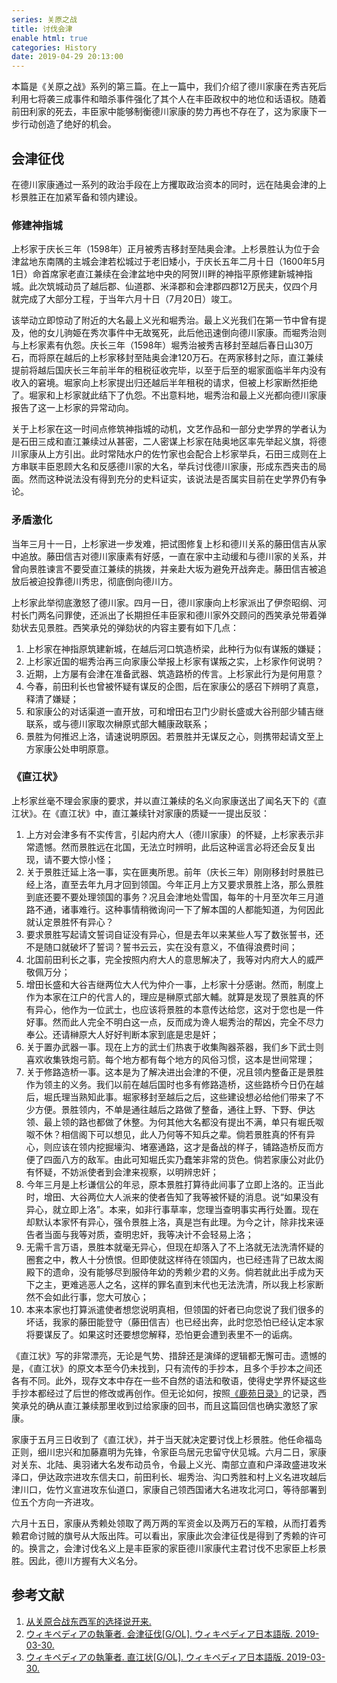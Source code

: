 ```yaml
---
series: 关原之战
title: 讨伐会津
enable html: true
categories: History
date: 2019-04-29 20:13:00
---
```


本篇是《关原之战》系列的第三篇。在上一篇中，我们介绍了德川家康在秀吉死后利用七将袭三成事件和暗杀事件强化了其个人在丰臣政权中的地位和话语权。随着前田利家的死去，丰臣家中能够制衡德川家康的势力再也不存在了，这为家康下一步行动创造了绝好的机会。

<!-- more -->

## 会津征伐

在德川家康通过一系列的政治手段在上方攫取政治资本的同时，远在陆奥会津的上杉景胜正在加紧军备和领内建设。

### 修建神指城

上杉家于庆长三年（1598年）正月被秀吉移封至陆奥会津。上杉景胜认为位于会津盆地东南隅的主城会津若松城过于老旧矮小，于庆长五年二月十日（1600年5月1日）命首席家老直江兼续在会津盆地中央的阿贺川畔的神指平原修建新城神指城。此次筑城动员了越后郡、仙道郡、米泽郡和会津郡四郡12万民夫，仅四个月就完成了大部分工程，于当年六月十日（7月20日）竣工。

该举动立即惊动了附近的大名最上义光和堀秀治。最上义光我们在第一节中曾有提及，他的女儿驹姫在秀次事件中无故冤死，此后他迅速倒向德川家康。而堀秀治则与上杉家素有仇怨。庆长三年（1598年）堀秀治被秀吉移封至越后春日山30万石，而将原在越后的上杉家移封至陆奥会津120万石。在两家移封之际，直江兼续提前将越后国庆长三年前半年的租税征收完毕，以至于后至的堀家面临半年内没有收入的窘境。堀家向上杉家提出归还越后半年租税的请求，但被上杉家断然拒绝了。堀家和上杉家就此结下了仇怨。不出意料地，堀秀治和最上义光都向德川家康报告了这一上杉家的异常动向。

关于上杉家在这一时间点修筑神指城的动机，文艺作品和一部分史学界的学者认为是石田三成和直江兼续过从甚密，二人密谋上杉家在陆奥地区率先举起义旗，将德川家康从上方引出。此时常陆水户的佐竹家也会配合上杉家举兵，石田三成则在上方串联丰臣恩顾大名和反感德川家的大名，举兵讨伐德川家康，形成东西夹击的局面。然而这种说法没有得到充分的史料证实，该说法是否属实目前在史学界仍有争论。

### 矛盾激化

当年三月十一日，上杉家进一步发难，把试图修复上杉和德川关系的藤田信吉从家中追放。藤田信吉对德川家康素有好感，一直在家中主动缓和与德川家的关系，并曾向景胜谏言不要受直江兼续的挑拨，并亲赴大坂为避免开战奔走。藤田信吉被追放后被迫投靠德川秀忠，彻底倒向德川方。

上杉家此举彻底激怒了德川家。四月一日，德川家康向上杉家派出了伊奈昭纲、河村长门两名问罪使，还派出了长期担任丰臣家和德川家外交顾问的西笑承兑带着弹劾状去见景胜。西笑承兑的弹劾状的内容主要有如下几点：

1. 上杉家在神指原筑建新城，在越后河口筑造桥梁，此种行为似有谋叛的嫌疑；
2. 上杉家近国的堀秀治再三向家康公举报上杉家有谋叛之实，上杉家作何说明？
3. 近期，上方屡有会津在准备武器、筑造路桥的传言。上杉家此行为是何用意？
4. 今春，前田利长也曾被怀疑有谋反的企图，后在家康公的感召下辨明了真意，释清了嫌疑；
5. 和家康公的对话渠道一直开放，可和增田右卫门少尉长盛或大谷刑部少辅吉继联系，或与德川家取次榊原式部大輔康政联系；
6. 景胜为何推迟上洛，请速说明原因。若景胜并无谋反之心，则携带起请文至上方家康公处申明原意。

### 《直江状》

上杉家丝毫不理会家康的要求，并以直江兼续的名义向家康送出了闻名天下的《直江状》。在《直江状》中，直江兼续针对家康的质疑一一提出反驳：

1. 上方对会津多有不实传言，引起内府大人（德川家康）的怀疑，上杉家表示非常遗憾。然而景胜远在北国，无法立时辨明，此后这种谣言必将还会反复出现，请不要大惊小怪；
2. 关于景胜迁延上洛一事，实在匪夷所思。前年（庆长三年）刚刚移封时景胜已经上洛，直至去年九月才回到领国。今年正月上方又要求景胜上洛，那么景胜到底还要不要处理领国的事务？况且会津地处雪国，每年的十月至次年三月道路不通，诸事难行。这种事情稍微询问一下了解本国的人都能知道，为何因此就认定景胜怀有异心？
3. 要求景胜写起请文誓词自证没有异心，但是去年以来某些人写了数张誓书，还不是随口就破坏了誓词？誓书云云，实在没有意义，不值得浪费时间；
4. 北国前田利长之事，完全按照内府大人的意思解决了，我等对内府大人的威严敬佩万分；
5. 增田长盛和大谷吉继两位大人代为仲介一事，上杉家十分感谢。然而，制度上作为本家在江户的代言人的，理应是榊原式部大輔。就算是发现了景胜真的怀有异心，他作为一位武士，也应该将景胜的本意传达给您，这对于您也是一件好事。然而此人完全不明白这一点，反而成为谗人堀秀治的帮凶，完全不尽力奉公。还请榊原大人好好判断本家到底是忠是奸；
6. 关于置办武器一事。现在上方的武士们热衷于收集陶器茶器，我们乡下武士则喜欢收集铁炮弓箭。每个地方都有每个地方的风俗习惯，这本是世间常理；
7. 关于修路造桥一事。这本是为了解决进出会津的不便，况且领内整备正是景胜作为领主的义务。我们以前在越后国时也多有修路造桥，这些路桥今日仍在越后，堀氏理当熟知此事。堀家移封至越后之后，这些建设想必给他们带来了不少方便。景胜领内，不单是通往越后之路做了整备，通往上野、下野、伊达领、最上领的路也都做了休整。为何其他大名都没有提出不满，单只有堀氏呶呶不休？相信阁下可以想见，此人乃何等不知兵之辈。倘若景胜真的怀有异心，则应该在领内挖掘壕沟、堵塞通路，这才是备战的样子，铺路造桥反而方便了四面八方的敌军。由此可知堀氏实乃蠢笨非常的货色。倘若家康公对此仍有怀疑，不妨派使者到会津来视察，以明辨忠奸；
8. 今年三月是上杉谦信公的年忌，原本景胜打算待此间事了立即上洛的。正当此时，增田、大谷两位大人派来的使者告知了我等被怀疑的消息。说“如果没有异心，就立即上洛”。本来，如非行事草率，您理当查明事实再行处置。现在却默认本家怀有异心，强令景胜上洛，真是岂有此理。为今之计，除非找来诬告者当面与我等对质，查明忠奸，我等决计不会轻易上洛；
9. 无需千言万语，景胜本就毫无异心，但现在却落入了不上洛就无法洗清怀疑的圈套之中，教人十分愤恨。但即使就这样待在领国内，也已经违背了已故太阁殿下的遗命，没有能够尽到服侍年幼的秀赖少君的义务。倘若就此出手成为天下之主，更难逃恶人之名，这样的罪名直到末代也无法洗清，所以我上杉家断然不会如此行事，您大可放心；
10. 本来本家也打算派遣使者想您说明真相，但领国的奸者已向您说了我们很多的坏话，我家的藤田能登守（藤田信吉）也已经出奔，此时您恐怕已经认定本家将要谋反了。如果这时还要想您解释，恐怕更会遭到表里不一的诟病。

《直江状》写的非常漂亮，无论是气势、措辞还是演绎的逻辑都无懈可击。遗憾的是，《直江状》的原文本至今仍未找到，只有流传的手抄本，且多个手抄本之间还各有不同。此外，现存文本中存在一些不自然的语法和敬语，使得史学界怀疑这些手抄本都经过了后世的修改或再创作。但无论如何，按照[《鹿苑日录》](https://kotobank.jp/word/鹿苑日録-152614)的记录，西笑承兑的确从直江兼续那里收到过给家康的回书，而且这篇回信也确实激怒了家康。

家康于五月三日收到了《直江状》，并于当天就决定要讨伐上杉景胜。他任命福岛正则，细川忠兴和加藤嘉明为先锋，令家臣鸟居元忠留守伏见城。六月二日，家康对关东、北陆、奥羽诸大名发布动员令，令最上义光、南部立直和户泽政盛进攻米泽口，伊达政宗进攻东信夫口，前田利长、堀秀治、沟口秀胜和村上义名进攻越后津川口，佐竹义宣进攻东仙道口，家康自己领西国诸大名进攻北河口，等待部署到位五个方向一齐进攻。

六月十五日，家康从秀赖处领取了两万两的军资金以及两万石的军粮，从而打着秀赖君命讨贼的旗号从大阪出阵。可以看出，家康此次会津征伐是得到了秀赖的许可的。换言之，会津讨伐名义上是丰臣家的家臣德川家康代主君讨伐不忠家臣上杉景胜。因此，德川方握有大义名分。

## 参考文献

1. [从关原合战东西军的选择说开来.](http://game.ali213.net/thread-5280846-1-1.html)
2. [ウィキペディアの執筆者. 会津征伐[G/OL]. ウィキペディア日本語版. 2019-03-30.](https://ja.wikipedia.org/w/index.php?title=会津征伐&oldid=72190214)
3. [ウィキペディアの執筆者. 直江状[G/OL]. ウィキペディア日本語版. 2019-03-30.](https://ja.wikipedia.org/w/index.php?title=直江状&oldid=72189817)